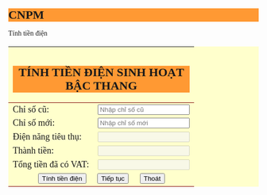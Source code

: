 # CNPM
Tính tiền điện
﻿<html>
<head>
<title>Tinh Tien Dien</title>
<style>
body {
	font-family:verdana;
}
h1 {
	font-size: x-large;
	font-family:Lucida Handwriting;
	background-color:#ff9933;
	
}
thead {
	valign: center;
	background-color:#FFE4B5;
}
table, th, td {
	
	border-collapse: collapse;
	font-size: 18px;
	background-color:#FFFFCC;
}
tbody {
	border-color: #800000;
}

</style>
</head>
<body>
<div id="wrapper">
<div class="container">
	<form id="tinh-tien-dien">
	<table cellspacing="0" cellpadding="5" align="center">
	<thead>
	<tr>
		<th colspan="2"><h1>TÍNH TIỀN ĐIỆN SINH HOẠT<br>BẬC THANG</h1></th>
	</tr>
	</thead>
	<tbody>
	<tr>
		<td>Chỉ số cũ:</td>
		<td><input type="number" id="chi-so-cu" placeholder="Nhập chỉ số cũ" ></td>
	</tr>
		<td>Chỉ số mới:</td>
		<td><input type="number" id="chi-so-moi" placeholder="Nhập chỉ số mới" ></td>
	</tr>
	<tr>
		<td>Điện năng tiêu thụ:</td>
		<td><input id="tieu-thu" disabled="disabled" ></td>
	</tr>
	<tr>
		<td>Thành tiền:</td>
		<td><input id="thanh-tien" disabled="disabled" ></td>
	</tr>
	<tr>
		<td>Tổng tiền đã có VAT: </td>
		<td><input id="VAT" disabled="disabled" ></td>
	</tr>
	<tr>
		<td colspan="2"><center><input type="button" onClick="ThanhToan()" value="Tính tiền điện">&nbsp;&nbsp;&nbsp;&nbsp;
		<input type="reset" value="Tiếp tục">&nbsp;&nbsp;&nbsp;&nbsp;
		<button onclick="self.close()">Thoát</button></center>
	</tr>
	</tbody>
</table>
</form>
</div>
</div>
<script type="text/javascript">
	function ThanhToan() {
		var chisocu = document.getElementById('chi-so-cu');
		var chisomoi = document.getElementById('chi-so-moi');
		var tieuthu = Number(chisomoi.value) - Number(chisocu.value);
			document.getElementById('tieu-thu').value = tieuthu;
		var tong = tieuthu * 2030;
			document.getElementById('thanh-tien').value = tong;
		var VAT;
		if ( tieuthu < 101 )
 			VAT = tong + tieuthu * 1418;
 		else if ( tieuthu.value < 151 )
 			VAT = tong + tieu * 1622;
 		else if ( tieuthu.value < 201 )
 			VAT = tong + tieuthu * 2044;
 		else if ( tieuthu.value < 301 )
 			VAT = tong + tieuthu * 2210;
 		else if ( tieuthu.value < 401 )
 			VAT = tong + tieuthu * 2361;
 		else
 			VAT = tong + tieuthu * 2420;
		
		document.getElementById('VAT').value = VAT;
}

</script>
</body>
</html>
